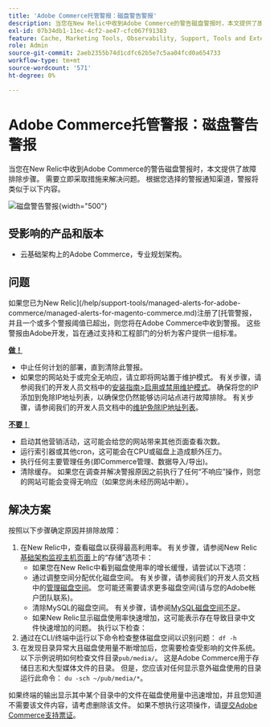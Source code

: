 ```yaml
---
title: 'Adobe Commerce托管警报：磁盘警告警报'
description: 当您在New Relic中收到Adobe Commerce的警告磁盘警报时，本文提供了故障排除步骤。 需要立即采取措施来解决问题。 根据您选择的警报通知渠道，警报将类似于以下内容。
exl-id: 07b34db1-11ec-4cf2-ae47-cfc067f91383
feature: Cache, Marketing Tools, Observability, Support, Tools and External Services
role: Admin
source-git-commit: 2aeb2355b74d1cdfc62b5e7c5aa04fcd0a654733
workflow-type: tm+mt
source-wordcount: '571'
ht-degree: 0%

---
```


# Adobe Commerce托管警报：磁盘警告警报

当您在New Relic中收到Adobe Commerce的警告磁盘警报时，本文提供了故障排除步骤。 需要立即采取措施来解决问题。 根据您选择的警报通知渠道，警报将类似于以下内容。

![磁盘警告警报](assets/disk-warning-magento-managed.png){width="500"}

## 受影响的产品和版本

* 云基础架构上的Adobe Commerce，专业规划架构。

## 问题

如果您已为New Relic](/help/support-tools/managed-alerts-for-adobe-commerce/managed-alerts-for-magento-commerce.md)注册了[托管警报，并且一个或多个警报阈值已超出，则您将在Adobe Commerce中收到警报。 这些警报由Adobe开发，旨在通过支持和工程部门的分析为客户提供一组标准。

<u> **做！** </u>

* 中止任何计划的部署，直到清除此警报。
* 如果您的网站处于或完全无响应，请立即将网站置于维护模式。 有关步骤，请参阅我们的开发人员文档中的[安装指南>启用或禁用维护模式](https://experienceleague.adobe.com/en/docs/commerce-operations/installation-guide/tutorials/maintenance-mode)。 确保将您的IP添加到免除IP地址列表，以确保您仍然能够访问站点进行故障排除。 有关步骤，请参阅我们的开发人员文档中的[维护免除IP地址列表](https://experienceleague.adobe.com/en/docs/commerce-operations/installation-guide/tutorials/maintenance-mode#instgde-cli-maint-exempt)。

<u> **不要！** </u>

* 启动其他营销活动，这可能会给您的网站带来其他页面查看次数。
* 运行索引器或其他cron，这可能会在CPU或磁盘上造成额外压力。
* 执行任何主要管理任务(即Commerce管理、数据导入/导出)。
* 清除缓存。 如果您在调查并解决警报原因之前执行了任何“不响应”操作，则您的网站可能会变得无响应（如果您尚未经历网站中断）。

## 解决方案

按照以下步骤确定原因并排除故障：

1. 在New Relic中，查看磁盘以获得最高利用率。 有关步骤，请参阅New Relic [基础架构监视主机页面](https://docs.newrelic.com/docs/infrastructure/infrastructure-ui-pages/infra-hosts-ui-page/)上的“存储”选项卡：
   * 如果您在New Relic中看到磁盘使用率的增长缓慢，请尝试以下选项：
   * 通过调整空间分配优化磁盘空间。 有关步骤，请参阅我们的开发人员文档中的[管理磁盘空间](https://experienceleague.adobe.com/docs/commerce-cloud-service/user-guide/develop/storage/manage-disk-space.html)。 您可能还需要请求更多磁盘空间(请与您的Adobe帐户团队联系)。
   * 清除MySQL的磁盘空间。 有关步骤，请参阅[MySQL磁盘空间不足](/help/troubleshooting/database/mysql-disk-space-is-low-on-magento-commerce-cloud.md)。
   * 如果New Relic显示磁盘使用率快速增加，这可能表示存在导致目录中文件快速增加的问题。 执行以下检查：
1. 通过在CLI/终端中运行以下命令检查整体磁盘空间以识别问题： `df -h`
1. 在发现目录异常大且磁盘使用量不断增加后，您需要检查受影响的文件系统。 以下示例说明如何检查文件目录`pub/media/`。 这是Adobe Commerce用于存储日志和大型媒体文件的目录。 但是，您应该对任何显示意外磁盘使用的目录运行此命令： `du -sch ~/pub/media/*`。

如果终端的输出显示其中某个目录中的文件在磁盘使用量中迅速增加，并且您知道不需要该文件内容，请考虑删除该文件。 如果不想执行这项操作，请[提交Adobe Commerce支持票证](/help/help-center-guide/help-center/magento-help-center-user-guide.md#submit-ticket)。
